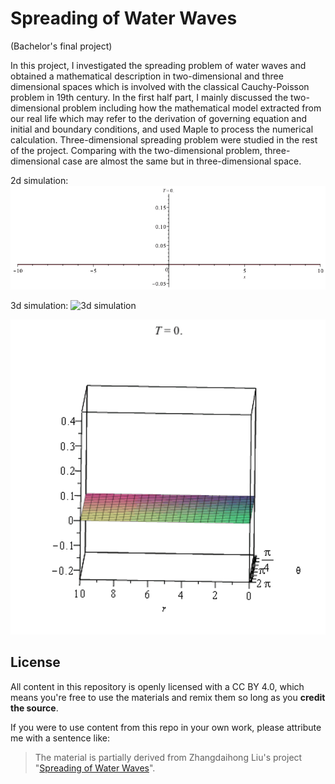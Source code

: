 # Spreading of Water Waves
(Bachelor's final project)

In this project, I investigated the spreading problem of water waves and obtained a mathematical description in 
two-dimensional and three dimensional spaces which is involved with the classical Cauchy-Poisson problem in 19th century. 
In the first half part, I mainly discussed the two-dimensional problem including how the mathematical model extracted 
from our real life which may refer to the derivation of governing equation and initial and boundary conditions, and used Maple 
to process the numerical calculation. Three-dimensional spreading problem were studied in the rest of the project.
Comparing with the two-dimensional problem, three-dimensional case are almost the same but in three-dimensional space. 


2d simulation:
![2d simulation](https://github.com/lzdh/Spreading-of-Water-Waves/blob/master/2d-animation.gif)

3d simulation:
![3d simulation](https://github.com/lzdh/Spreading-of-Water-Waves/blob/master/3d-animation.gif)

<p align="center">
  <img src="https://github.com/lzdh/Spreading-of-Water-Waves/blob/master/3d-animation2.gif" width="600">
</p>

## License
All content in this repository is openly licensed with a CC BY 4.0, which means you're free to use the materials and remix them so long as you **credit the source**.

If you were to use content from this repo in your own work, please attribute me with a sentence like: 
> The material is partially derived from Zhangdaihong Liu's project "[Spreading of Water Waves](https://github.com/lzdh/Spreading-of-Water-Waves)".

